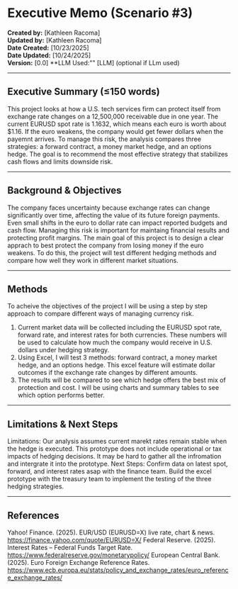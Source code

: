 # Executive Memo (Scenario #3)

**Created by:** [Kathleen Racoma]  
**Updated by:** [Kathleen Racoma]  
**Date Created:** [10/23/2025]  
**Date Updated:** [10/24/2025]  
**Version:** [0.0]
**LLM Used:"" [LLM] (optional if LLm used)

---

## Executive Summary (≤150 words) 
This project looks at how a U.S. tech services firm can protect itself from exchange rate changes on a 12,500,000 receivable due in one year. The current EURUSD spot rate is 1.1632, which means each euro is worth about $1.16. If the euro weakens, the company would get fewer dollars when the payemnt arrives. To manage this risk, the analysis compares three strategies: a forward contract, a money market hedge, and an options hedge. The goal is to recommend the most effective strategy that stabilizes cash flows and limits downside risk. 

---

## Background & Objectives
The company faces uncertainty because exchange rates can change significantly over time, affecting the value of its future foreign payments. Even small shifts in the euro to dollar rate can impact reported budgets and cash flow. Managing this risk is important for maintaing financial results and protecting profit margins. The main goal of this project is to design a clear apprach to best protect the company from losing money if the euro weakens. To do this, the project will test different hedging methods and compare how well they work in different market situations. 

---

## Methods
To acheive the objectives of the project I will be using a step by step approach to compare different ways of managing currency risk. 
1. Current market data will be collected including the EURUSD spot rate, forward rate, and interest rates for both currencies. These numbers will be used to calculate how much the company would receive in U.S. dollars under hedging strategy.
2. Using Excel, I will test 3 methods: forward contract, a money market hedge, and an options hedge. This excel feature will estimate dollar outcomes if the exchange rate changes by different amounts.
3. The results will be compared to see which hedge offers the best mix of protection and cost. I will be using charts and summary tables to see which option performs better.

---

## Limitations & Next Steps
Limitations: Our analysis assumes current marekt rates remain stable when the hedge is executed. This prototype does not include operational or tax impacts of hedging decisions. It may be hard to gather all the infromation and intergrate it into the prototype.
Next Steps: Confirm data on latest spot, forward, and interest rates asap with the finance team. Build the excel prototype with the treasury team to implement the testing of the three hedging strategies.

---

## References
Yahoo! Finance. (2025). EUR/USD (EURUSD=X) live rate, chart & news. https://finance.yahoo.com/quote/EURUSD=X/
Federal Reserve. (2025). Interest Rates – Federal Funds Target Rate. https://www.federalreserve.gov/monetarypolicy/
European Central Bank. (2025). Euro Foreign Exchange Reference Rates. https://www.ecb.europa.eu/stats/policy_and_exchange_rates/euro_reference_exchange_rates/
